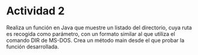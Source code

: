 # Actividad 2

Realiza un función en Java que muestre un listado del directorio, cuya ruta es recogida como parámetro, con un formato similar al que utiliza el comando DIR de MS-DOS. Crea un método main desde el que probar la función desarrollada.
